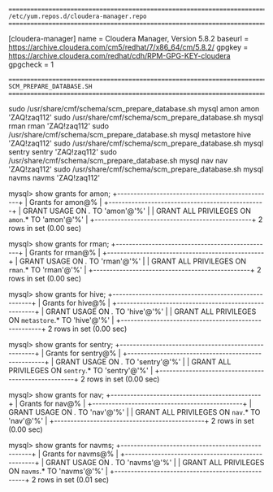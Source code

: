 ```
=======================================================================
/etc/yum.repos.d/cloudera-manager.repo
=======================================================================
```
[cloudera-manager]
name = Cloudera Manager, Version 5.8.2
baseurl = https://archive.cloudera.com/cm5/redhat/7/x86_64/cm/5.8.2/
gpgkey = https://archive.cloudera.com/redhat/cdh/RPM-GPG-KEY-cloudera
gpgcheck = 1

```
=======================================================================
SCM_PREPARE_DATABASE.SH
=======================================================================
```
sudo /usr/share/cmf/schema/scm_prepare_database.sh mysql amon amon 'ZAQ!zaq112'
sudo /usr/share/cmf/schema/scm_prepare_database.sh mysql rman rman 'ZAQ!zaq112'
sudo /usr/share/cmf/schema/scm_prepare_database.sh mysql metastore hive 'ZAQ!zaq112'
sudo /usr/share/cmf/schema/scm_prepare_database.sh mysql sentry sentry 'ZAQ!zaq112'
sudo /usr/share/cmf/schema/scm_prepare_database.sh mysql nav nav 'ZAQ!zaq112'
sudo /usr/share/cmf/schema/scm_prepare_database.sh mysql navms navms 'ZAQ!zaq112'

mysql> show grants for amon;
+------------------------------------------------+
| Grants for amon@%                              |
+------------------------------------------------+
| GRANT USAGE ON *.* TO 'amon'@'%'               |
| GRANT ALL PRIVILEGES ON `amon`.* TO 'amon'@'%' |
+------------------------------------------------+
2 rows in set (0.00 sec)

mysql> show grants for rman;
+------------------------------------------------+
| Grants for rman@%                              |
+------------------------------------------------+
| GRANT USAGE ON *.* TO 'rman'@'%'               |
| GRANT ALL PRIVILEGES ON `rman`.* TO 'rman'@'%' |
+------------------------------------------------+
2 rows in set (0.00 sec)

mysql> show grants for hive;
+-----------------------------------------------------+
| Grants for hive@%                                   |
+-----------------------------------------------------+
| GRANT USAGE ON *.* TO 'hive'@'%'                    |
| GRANT ALL PRIVILEGES ON `metastore`.* TO 'hive'@'%' |
+-----------------------------------------------------+
2 rows in set (0.00 sec)

mysql> show grants for sentry;
+----------------------------------------------------+
| Grants for sentry@%                                |
+----------------------------------------------------+
| GRANT USAGE ON *.* TO 'sentry'@'%'                 |
| GRANT ALL PRIVILEGES ON `sentry`.* TO 'sentry'@'%' |
+----------------------------------------------------+
2 rows in set (0.00 sec)

mysql> show grants for nav;
+----------------------------------------------+
| Grants for nav@%                             |
+----------------------------------------------+
| GRANT USAGE ON *.* TO 'nav'@'%'              |
| GRANT ALL PRIVILEGES ON `nav`.* TO 'nav'@'%' |
+----------------------------------------------+
2 rows in set (0.00 sec)

mysql> show grants for navms;
+--------------------------------------------------+
| Grants for navms@%                               |
+--------------------------------------------------+
| GRANT USAGE ON *.* TO 'navms'@'%'                |
| GRANT ALL PRIVILEGES ON `navms`.* TO 'navms'@'%' |
+--------------------------------------------------+
2 rows in set (0.01 sec)

